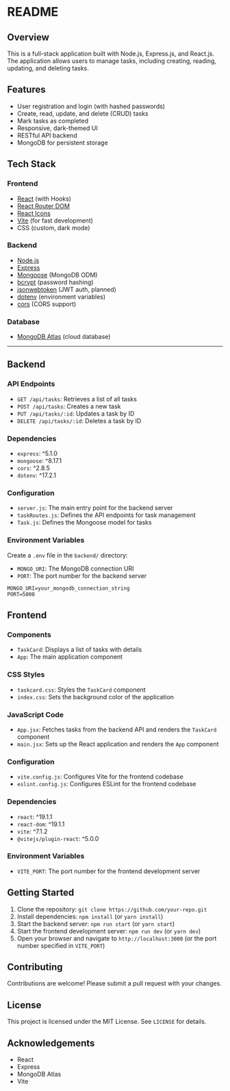 # README

## Overview

This is a full-stack application built with Node.js, Express.js, and React.js. The application allows users to manage tasks, including creating, reading, updating, and deleting tasks.

## Features

- User registration and login (with hashed passwords)
- Create, read, update, and delete (CRUD) tasks
- Mark tasks as completed
- Responsive, dark-themed UI
- RESTful API backend
- MongoDB for persistent storage

##  Tech Stack

### Frontend
- [React](https://react.dev/) (with Hooks)
- [React Router DOM](https://reactrouter.com/)
- [React Icons](https://react-icons.github.io/react-icons/)
- [Vite](https://vitejs.dev/) (for fast development)
- CSS (custom, dark mode)

### Backend
- [Node.js](https://nodejs.org/)
- [Express](https://expressjs.com/)
- [Mongoose](https://mongoosejs.com/) (MongoDB ODM)
- [bcrypt](https://www.npmjs.com/package/bcrypt) (password hashing)
- [jsonwebtoken](https://www.npmjs.com/package/jsonwebtoken) (JWT auth, planned)
- [dotenv](https://www.npmjs.com/package/dotenv) (environment variables)
- [cors](https://www.npmjs.com/package/cors) (CORS support)

### Database
- [MongoDB Atlas](https://www.mongodb.com/atlas) (cloud database)

---
## Backend

### API Endpoints

* `GET /api/tasks`: Retrieves a list of all tasks
* `POST /api/tasks`: Creates a new task
* `PUT /api/tasks/:id`: Updates a task by ID
* `DELETE /api/tasks/:id`: Deletes a task by ID

### Dependencies

* `express`: ^5.1.0
* `mongoose`: ^8.17.1
* `cors`: ^2.8.5
* `dotenv`: ^17.2.1

### Configuration

* `server.js`: The main entry point for the backend server
* `taskRoutes.js`: Defines the API endpoints for task management
* `Task.js`: Defines the Mongoose model for tasks

### Environment Variables
Create a `.env` file in the `backend/` directory:

* `MONGO_URI`: The MongoDB connection URI
* `PORT`: The port number for the backend server

```
MONGO_URI=your_mongodb_connection_string 
PORT=5000
```

## Frontend

### Components

* `TaskCard`: Displays a list of tasks with details
* `App`: The main application component

### CSS Styles

* `taskcard.css`: Styles the `TaskCard` component
* `index.css`: Sets the background color of the application

### JavaScript Code

* `App.jsx`: Fetches tasks from the backend API and renders the `TaskCard` component
* `main.jsx`: Sets up the React application and renders the `App` component

### Configuration

* `vite.config.js`: Configures Vite for the frontend codebase
* `eslint.config.js`: Configures ESLint for the frontend codebase

### Dependencies

* `react`: ^19.1.1
* `react-dom`: ^19.1.1
* `vite`: ^7.1.2
* `@vitejs/plugin-react`: ^5.0.0

### Environment Variables

* `VITE_PORT`: The port number for the frontend development server

## Getting Started

1. Clone the repository: `git clone https://github.com/your-repo.git`
2. Install dependencies: `npm install` (or `yarn install`)
3. Start the backend server: `npm run start` (or `yarn start`)
4. Start the frontend development server: `npm run dev` (or `yarn dev`)
5. Open your browser and navigate to `http://localhost:3000` (or the port number specified in `VITE_PORT`)

## Contributing

Contributions are welcome! Please submit a pull request with your changes.

## License

This project is licensed under the MIT License. See `LICENSE` for details.

## Acknowledgements

- React
- Express
- MongoDB Atlas
- Vite